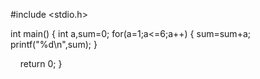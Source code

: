 #include <stdio.h>

int main()
{ 
    int a,sum=0;
    for(a=1;a<=6;a++)
    {
        sum=sum+a;
    printf("%d\n",sum);
    }

    return 0;
}
